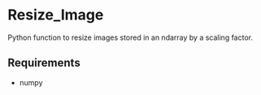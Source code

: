# Resize_Image
 Python function to resize images stored in an ndarray by a scaling factor.

## Requirements
- numpy